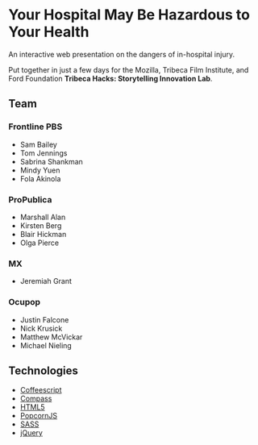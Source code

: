 # Your Hospital May Be Hazardous to Your Health

An interactive web presentation on the dangers of in-hospital injury.

Put together in just a few days for the Mozilla, Tribeca Film Institute, and Ford Foundation **Tribeca Hacks: Storytelling Innovation Lab**.

## Team

### Frontline PBS

- Sam Bailey
- Tom Jennings
- Sabrina Shankman
- Mindy Yuen
- Fola Akinola

### ProPublica

- Marshall Alan
- Kirsten Berg
- Blair Hickman
- Olga Pierce

### MX

- Jeremiah Grant

### Ocupop

- Justin Falcone
- Nick Krusick
- Matthew McVickar
- Michael Nieling

## Technologies

- [Coffeescript](http://coffeescript.org/)
- [Compass](http://compass-style.org/)
- [HTML5](http://www.w3.org/html/wg/)
- [PopcornJS](http://popcornjs.org/)
- [SASS](http://sass-lang.com/)
- [jQuery](http://jquery.com/)